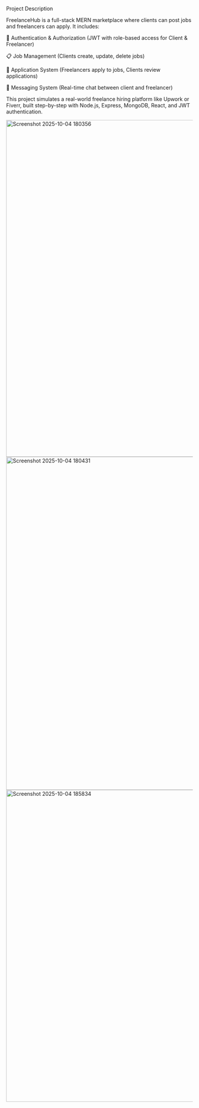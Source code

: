 Project Description

FreelanceHub is a full-stack MERN marketplace where clients can post jobs and freelancers can apply.
It includes:

🔐 Authentication & Authorization (JWT with role-based access for Client & Freelancer)

📋 Job Management (Clients create, update, delete jobs)

📑 Application System (Freelancers apply to jobs, Clients review applications)

💬 Messaging System (Real-time chat between client and freelancer)

This project simulates a real-world freelance hiring platform like Upwork or Fiverr, built step-by-step with Node.js, Express, MongoDB, React, and JWT authentication.

<img width="1910" height="908" alt="Screenshot 2025-10-04 180356" src="https://github.com/user-attachments/assets/77372dfb-07c9-4d0a-a747-f7d35447dc59" />



<img width="1891" height="898" alt="Screenshot 2025-10-04 180431" src="https://github.com/user-attachments/assets/dec69479-ff7b-4490-bf0b-bf414fdd159c" />



<img width="1559" height="841" alt="Screenshot 2025-10-04 185834" src="https://github.com/user-attachments/assets/fb082098-4a55-45da-8723-80fd889ff593" />
